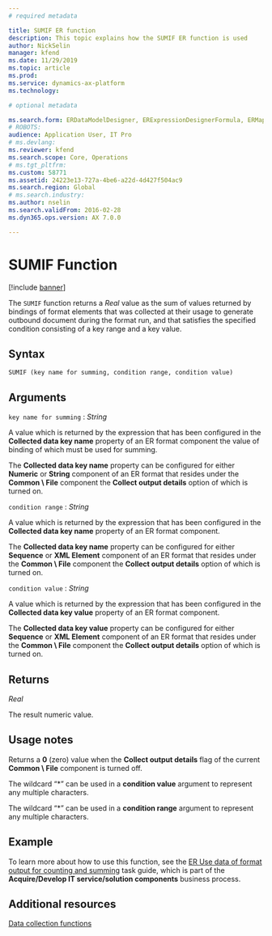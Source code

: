 ```yaml
---
# required metadata

title: SUMIF ER function
description: This topic explains how the SUMIF ER function is used
author: NickSelin
manager: kfend
ms.date: 11/29/2019
ms.topic: article
ms.prod: 
ms.service: dynamics-ax-platform
ms.technology: 

# optional metadata

ms.search.form: ERDataModelDesigner, ERExpressionDesignerFormula, ERMappedFormatDesigner, ERModelMappingDesigner
# ROBOTS: 
audience: Application User, IT Pro
# ms.devlang: 
ms.reviewer: kfend
ms.search.scope: Core, Operations
# ms.tgt_pltfrm: 
ms.custom: 58771
ms.assetid: 24223e13-727a-4be6-a22d-4d427f504ac9
ms.search.region: Global
# ms.search.industry: 
ms.author: nselin
ms.search.validFrom: 2016-02-28
ms.dyn365.ops.version: AX 7.0.0

---
```


# <a name="SUMIF">SUMIF Function</a>

[!include [banner](../includes/banner.md)]

The `SUMIF` function returns a *Real* value as the sum of values returned by bindings of format elements that was collected at their usage to generate outbound document during the format run, and that satisfies the specified condition consisting of a key range and a key value.

## Syntax

```
SUMIF (key name for summing, condition range, condition value)
```

## Arguments

`key name for summing` : *String*

A value which is returned by the expression that has been configured in the **Collected data key name** property of an ER format component the value of binding of which must be used for summing.

The **Collected data key name** property can be configured for either **Numeric** or **String** component of an ER format that resides under the **Common \\ File** component the **Collect output details** option of which is turned on.

`condition range` : *String*

A value which is returned by the expression that has been configured in the **Collected data key name** property of an ER format component.

The **Collected data key name** property can be configured for either **Sequence** or **XML Element** component of an ER format that resides under the **Common \\ File** component the **Collect output details** option of which is turned on.

`condition value` : *String*

A value which is returned by the expression that has been configured in the **Collected data key value** property of an ER format component.

The **Collected data key value** property can be configured for either **Sequence** or **XML Element** component of an ER format that resides under the **Common \\ File** component the **Collect output details** option of which is turned on.

## Returns

*Real*

The result numeric value.

## Usage notes

Returns a **0** (zero) value when the **Collect output details** flag of the current **Common \\ File** component is turned off.

The wildcard “\*” can be used in a **condition value** argument to represent any multiple characters.

The wildcard “\*” can be used in a **condition range** argument to represent any multiple characters.

## Example

To learn more about how to use this function, see the [ER Use data of format output for counting and summing](tasks/er-format-counting-summing-1.md) task guide, which is part of the **Acquire/Develop IT service/solution components**
business process.

## Additional resources

[Data collection functions](er-functions-category-data-collection.md)
